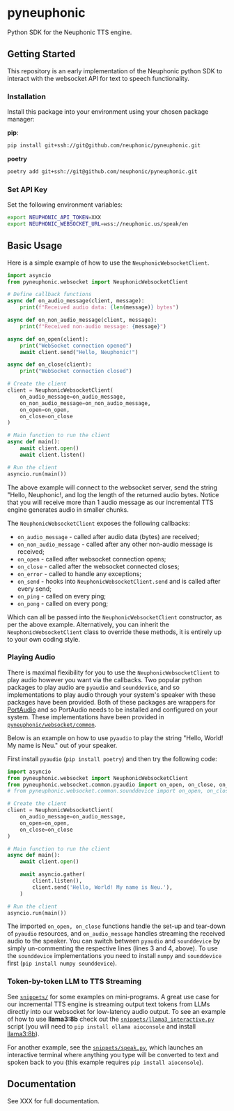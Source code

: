 # pyneuphonic
Python SDK for the Neuphonic TTS engine.

## Getting Started
This repository is an early implementation of the Neuphonic python SDK to interact with the websocket API for text to
speech functionality.

### Installation
Install this package into your environment using your chosen package manager:

**pip**:
```bash
pip install git+ssh://git@github.com/neuphonic/pyneuphonic.git
```
**poetry**
```bash
poetry add git+ssh://git@github.com/neuphonic/pyneuphonic.git
```

### Set API Key
Set the following environment variables:
```bash
export NEUPHONIC_API_TOKEN=XXX
export NEUPHONIC_WEBSOCKET_URL=wss://neuphonic.us/speak/en
```

## Basic Usage
Here is a simple example of how to use the `NeuphonicWebsocketClient`.

```python
import asyncio
from pyneuphonic.websocket import NeuphonicWebsocketClient

# Define callback functions
async def on_audio_message(client, message):
    print(f"Received audio data: {len(message)} bytes")

async def on_non_audio_message(client, message):
    print(f"Received non-audio message: {message}")

async def on_open(client):
    print("WebSocket connection opened")
    await client.send("Hello, Neuphonic!")

async def on_close(client):
    print("WebSocket connection closed")

# Create the client
client = NeuphonicWebsocketClient(
    on_audio_message=on_audio_message,
    on_non_audio_message=on_non_audio_message,
    on_open=on_open,
    on_close=on_close
)

# Main function to run the client
async def main():
    await client.open()
    await client.listen()

# Run the client
asyncio.run(main())
```

The above example will connect to the websocket server, send the string "Hello, Neuphonic!, and log the length
of the returned audio bytes.
Notice that you will receive more than 1 audio message as our incremental TTS engine generates audio in smaller chunks.

The `NeuphonicWebsocketClient` exposes the following callbacks:
- `on_audio_message` - called after audio data (bytes) are received;
- `on_non_audio_message` - called after any other non-audio message is received;
- `on_open` -  called after websocket connection opens;
- `on_close` - called after the websocket connected closes;
- `on_error` - called to handle any exceptions;
- `on_send` - hooks into `NeuphonicWebsocketClient.send` and is called after every send;
- `on_ping` - called on every ping;
- `on_pong` - called on every pong;

Which can all be passed into the `NeuphonicWebsocketClient` constructor, as per the above example.
Alternatively, you can inherit the `NeuphonicWebsocketClient` class to override these methods, it is entirely up to your
own coding style.

### Playing Audio
There is maximal flexibility for you to use the `NeuphonicWebsocketClient` to play audio however you want via the callbacks.
Two popular python packages to play audio are `pyaudio` and `sounddevice`, and so implementations to play audio through
your system's speaker with these packages have been provided.
Both of these packages are wrappers for [PortAudio](https://www.portaudio.com/) and so PortAudio needs to be installed and configured on your system.
These implementations have been provided in [`pyneuphonic/websocket/common`](pyneuphonic/websocket/common).

Below is an example on how to use `pyaudio` to play the string "Hello, World! My name is Neu." out of your speaker.

First install `pyaudio` (`pip install poetry`) and then try the following code:
```python
import asyncio
from pyneuphonic.websocket import NeuphonicWebsocketClient
from pyneuphonic.websocket.common.pyaudio import on_open, on_close, on_audio_message
# from pyneuphonic.websocket.common.sounddevice import on_open, on_close, on_audio_message

# Create the client
client = NeuphonicWebsocketClient(
    on_audio_message=on_audio_message,
    on_open=on_open,
    on_close=on_close
)

# Main function to run the client
async def main():
    await client.open()

    await asyncio.gather(
        client.listen(),
        client.send('Hello, World! My name is Neu.'),
    )

# Run the client
asyncio.run(main())
```

The imported `on_open, on_close` functions handle the set-up and tear-down of `pyaudio` resources,
and `on_audio_message` handles streaming the received audio to the speaker.
You can switch between `pyaudio` and `sounddevice` by simply un-commenting the respective lines (lines 3 and 4, above).
To use the `sounddevice` implementations you need to install `numpy` and `sounddevice` first (`pip install numpy sounddevice`).

### Token-by-token LLM to TTS Streaming
See [`snippets/`](snippets) for some examples on mini-programs.
A great use case for our incremental TTS engine is streaming output text tokens from LLMs directly into our websocket
for low-latency audio output.
To see an example of how to use **llama3:8b** check out the [`snippets/llama3_interactive.py`](snippets/llama3_interactive.py)
script (you will need to `pip install ollama aioconsole` and install [llama3:8b](https://ollama.com/library/llama3:8b)).

For another example, see the [`snippets/speak.py`](snippets/speak.py), which launches an interactive terminal where anything you type will be converted to text and
spoken back to you (this example requires `pip install aioconsole`).


## Documentation
See XXX for full documentation.
